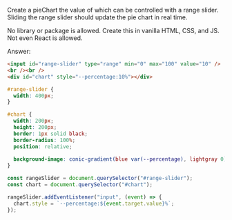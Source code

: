 Create a pieChart the value of which can be controlled with a range slider. Sliding the range slider should update the pie chart in real time.

No library or package is allowed. Create this in vanilla HTML, CSS, and JS. Not even React is allowed.

Answer:
```html
<input id="range-slider" type="range" min="0" max="100" value="10" />
<br /><br />
<div id="chart" style="--percentage:10%"></div>
```

```css
#range-slider {
  width: 400px;
}

#chart {
  width: 200px;
  height: 200px;
  border: 1px solid black;
  border-radius: 100%;
  position: relative;
  
  background-image: conic-gradient(blue var(--percentage), lightgray 0);
}
```

```js
const rangeSlider = document.querySelector("#range-slider");
const chart = document.querySelector("#chart");

rangeSlider.addEventListener("input", (event) => {
  chart.style = `--percentage:${event.target.value}%`;
});
```